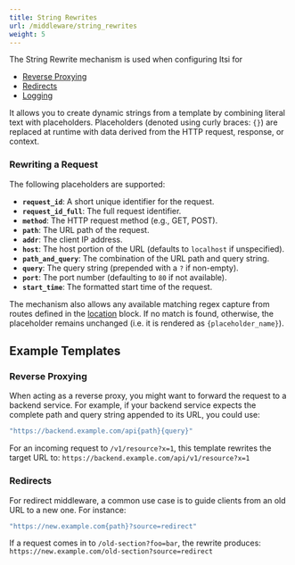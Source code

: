 ```yaml
---
title: String Rewrites
url: /middleware/string_rewrites
weight: 5
---
```


The String Rewrite mechanism is used when configuring Itsi for
* [Reverse Proxying](/middleware/proxy)
* [Redirects](/middleware/redirect)
* [Logging](/middleware/log_requests)

It allows you to create dynamic strings from a template by combining literal text with placeholders. Placeholders (denoted using curly braces: `{}`) are replaced at runtime with data derived from the HTTP request, response, or context.

### Rewriting a Request

The following placeholders are supported:

- **`request_id`**: A short unique identifier for the request.
- **`request_id_full`**: The full request identifier.
- **`method`**: The HTTP request method (e.g., GET, POST).
- **`path`**: The URL path of the request.
- **`addr`**: The client IP address.
- **`host`**: The host portion of the URL (defaults to `localhost` if unspecified).
- **`path_and_query`**: The combination of the URL path and query string.
- **`query`**: The query string (prepended with a `?` if non-empty).
- **`port`**: The port number (defaulting to `80` if not available).
- **`start_time`**: The formatted start time of the request.

The mechanism also allows any available matching regex capture from routes defined in the [location](/middleware/location) block.
If no match is found, otherwise, the placeholder remains unchanged (i.e. it is rendered as `{placeholder_name}`).


## Example Templates

### Reverse Proxying

When acting as a reverse proxy, you might want to forward the request to a backend service. For example, if your backend service expects the complete path and query string appended to its URL, you could use:

```ruby
"https://backend.example.com/api{path}{query}"
```

For an incoming request to `/v1/resource?x=1`, this template rewrites the target URL to:
`https://backend.example.com/api/v1/resource?x=1`

### Redirects

For redirect middleware, a common use case is to guide clients from an old URL to a new one. For instance:

```ruby
"https://new.example.com{path}?source=redirect"
```

If a request comes in to `/old-section?foo=bar`, the rewrite produces:
`https://new.example.com/old-section?source=redirect`

